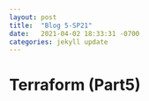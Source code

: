 ```yaml
---
layout: post
title:  "Blog 5-SP21"
date:   2021-04-02 18:33:31 -0700
categories: jekyll update
---
```



# Terraform (Part5)
